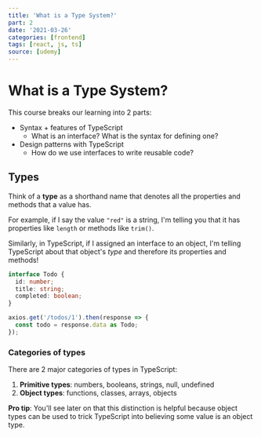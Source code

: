 ```yaml
---
title: 'What is a Type System?'
part: 2
date: '2021-03-26'
categories: [frontend]
tags: [react, js, ts]
source: [udemy]
---
```


# What is a Type System?

This course breaks our learning into 2 parts:

- Syntax + features of TypeScript
  - What is an interface? What is the syntax for defining one?
- Design patterns with TypeScript
  - How do we use interfaces to write reusable code?

## Types

Think of a **type** as a shorthand name that denotes all the properties and methods that a value has.

For example, if I say the value `"red"` is a string, I'm telling you that it has properties like `length` or methods like `trim()`.

Similarly, in TypeScript, if I assigned an interface to an object, I'm telling TypeScript about that object's _type_ and therefore its properties and methods!

```ts
interface Todo {
  id: number;
  title: string;
  completed: boolean;
}

axios.get('/todos/1').then(response => {
  const todo = response.data as Todo;
});
```

### Categories of types

There are 2 major categories of types in TypeScript:

1. **Primitive types**: numbers, booleans, strings, null, undefined
2. **Object types**: functions, classes, arrays, objects

**Pro tip**: You'll see later on that this distinction is helpful because object types can be used to trick TypeScript into believing some value is an object type.
